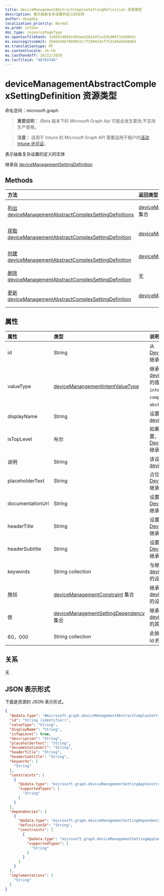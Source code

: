 ```yaml
---
title: deviceManagementAbstractComplexSettingDefinition 资源类型
description: 表示抽象复杂设置的定义的实体
author: dougeby
localization_priority: Normal
ms.prod: intune
doc_type: resourcePageType
ms.openlocfilehash: 339d324804149dae428a14fca195d06f3a56663c
ms.sourcegitcommit: 3b9eb50b790d952c7f350433ef7531d5e6d4b963
ms.translationtype: MT
ms.contentlocale: zh-CN
ms.lasthandoff: 10/22/2020
ms.locfileid: "48703746"
---
```

# <a name="devicemanagementabstractcomplexsettingdefinition-resource-type"></a>deviceManagementAbstractComplexSettingDefinition 资源类型

命名空间：microsoft.graph

> **重要说明：** /Beta 版本下的 Microsoft Graph Api 可能会发生更改;不支持生产使用。

> **注意：** 适用于 Intune 的 Microsoft Graph API 需要适用于租户的[活动 Intune 许可证](https://go.microsoft.com/fwlink/?linkid=839381)。

表示抽象复杂设置的定义的实体


继承自 [deviceManagementSettingDefinition](../resources/intune-deviceintent-devicemanagementsettingdefinition.md)

## <a name="methods"></a>Methods
|方法|返回类型|说明|
|:---|:---|:---|
|[列出 deviceManagementAbstractComplexSettingDefinitions](../api/intune-deviceintent-devicemanagementabstractcomplexsettingdefinition-list.md)|[deviceManagementAbstractComplexSettingDefinition](../resources/intune-deviceintent-devicemanagementabstractcomplexsettingdefinition.md) 集合|列出 [deviceManagementAbstractComplexSettingDefinition](../resources/intune-deviceintent-devicemanagementabstractcomplexsettingdefinition.md) 对象的属性和关系。|
|[获取 deviceManagementAbstractComplexSettingDefinition](../api/intune-deviceintent-devicemanagementabstractcomplexsettingdefinition-get.md)|[deviceManagementAbstractComplexSettingDefinition](../resources/intune-deviceintent-devicemanagementabstractcomplexsettingdefinition.md)|读取 [deviceManagementAbstractComplexSettingDefinition](../resources/intune-deviceintent-devicemanagementabstractcomplexsettingdefinition.md) 对象的属性和关系。|
|[创建 deviceManagementAbstractComplexSettingDefinition](../api/intune-deviceintent-devicemanagementabstractcomplexsettingdefinition-create.md)|[deviceManagementAbstractComplexSettingDefinition](../resources/intune-deviceintent-devicemanagementabstractcomplexsettingdefinition.md)|创建新的 [deviceManagementAbstractComplexSettingDefinition](../resources/intune-deviceintent-devicemanagementabstractcomplexsettingdefinition.md) 对象。|
|[删除 deviceManagementAbstractComplexSettingDefinition](../api/intune-deviceintent-devicemanagementabstractcomplexsettingdefinition-delete.md)|无|删除 [deviceManagementAbstractComplexSettingDefinition](../resources/intune-deviceintent-devicemanagementabstractcomplexsettingdefinition.md)。|
|[更新 deviceManagementAbstractComplexSettingDefinition](../api/intune-deviceintent-devicemanagementabstractcomplexsettingdefinition-update.md)|[deviceManagementAbstractComplexSettingDefinition](../resources/intune-deviceintent-devicemanagementabstractcomplexsettingdefinition.md)|更新 [deviceManagementAbstractComplexSettingDefinition](../resources/intune-deviceintent-devicemanagementabstractcomplexsettingdefinition.md) 对象的属性。|

## <a name="properties"></a>属性
|属性|类型|说明|
|:---|:---|:---|
|id|String|从[DeviceManagementSettingDefinition](../resources/intune-deviceintent-devicemanagementsettingdefinition.md)继承的设置定义的 ID|
|valueType|[deviceManangementIntentValueType](../resources/intune-deviceintent-devicemanangementintentvaluetype.md)|继承自 [deviceManagementSettingDefinition](../resources/intune-deviceintent-devicemanagementsettingdefinition.md)的值的数据类型。 可取值为：`integer`、`boolean`、`string`、`complex`、`collection`、`abstractComplex`。|
|displayName|String|设置的显示名称继承自 [deviceManagementSettingDefinition](../resources/intune-deviceintent-devicemanagementsettingdefinition.md)|
|isTopLevel|布尔|如果设置是顶级的，则可以对其进行配置，而无需将其包装在从[DeviceManagementSettingDefinition](../resources/intune-deviceintent-devicemanagementsettingdefinition.md)继承的集合或复杂设置中。|
|说明|String|该设置的说明继承自 [deviceManagementSettingDefinition](../resources/intune-deviceintent-devicemanagementsettingdefinition.md)|
|placeholderText|String|占位符文本作为从[DeviceManagementSettingDefinition](../resources/intune-deviceintent-devicemanagementsettingdefinition.md)继承的有效输入的示例|
|documentationUrl|String|设置从[DeviceManagementSettingDefinition](../resources/intune-deviceintent-devicemanagementsettingdefinition.md)继承的文档的 Url|
|headerTitle|String|设置标头的标题代表从[DeviceManagementSettingDefinition](../resources/intune-deviceintent-devicemanagementsettingdefinition.md)继承的设置/设置的类别/部分|
|headerSubtitle|String|设置标头的副标题有关从[DeviceManagementSettingDefinition](../resources/intune-deviceintent-devicemanagementsettingdefinition.md)继承的类别/部分的更多详细信息|
|keywords|String collection|与继承自[deviceManagementSettingDefinition](../resources/intune-deviceintent-devicemanagementsettingdefinition.md)的设置关联的关键字|
|施加|[deviceManagementConstraint](../resources/intune-deviceintent-devicemanagementconstraint.md) 集合|继承自[deviceManagementSettingDefinition](../resources/intune-deviceintent-devicemanagementsettingdefinition.md)的设置值的约束集合|
|依|[deviceManagementSettingDependency](../resources/intune-deviceintent-devicemanagementsettingdependency.md) 集合|继承自[deviceManagementSettingDefinition](../resources/intune-deviceintent-devicemanagementsettingdefinition.md)的其他设置的依赖项集合|
|60，000|String collection|此抽象复杂设置的所有可能实现的定义 Id 的列表|

## <a name="relationships"></a>关系
无

## <a name="json-representation"></a>JSON 表示形式
下面是资源的 JSON 表示形式。
<!-- {
  "blockType": "resource",
  "keyProperty": "id",
  "@odata.type": "microsoft.graph.deviceManagementAbstractComplexSettingDefinition"
}
-->
``` json
{
  "@odata.type": "#microsoft.graph.deviceManagementAbstractComplexSettingDefinition",
  "id": "String (identifier)",
  "valueType": "String",
  "displayName": "String",
  "isTopLevel": true,
  "description": "String",
  "placeholderText": "String",
  "documentationUrl": "String",
  "headerTitle": "String",
  "headerSubtitle": "String",
  "keywords": [
    "String"
  ],
  "constraints": [
    {
      "@odata.type": "microsoft.graph.deviceManagementSettingAppConstraint",
      "supportedTypes": [
        "String"
      ]
    }
  ],
  "dependencies": [
    {
      "@odata.type": "microsoft.graph.deviceManagementSettingDependency",
      "definitionId": "String",
      "constraints": [
        {
          "@odata.type": "microsoft.graph.deviceManagementSettingAppConstraint",
          "supportedTypes": [
            "String"
          ]
        }
      ]
    }
  ],
  "implementations": [
    "String"
  ]
}
```





